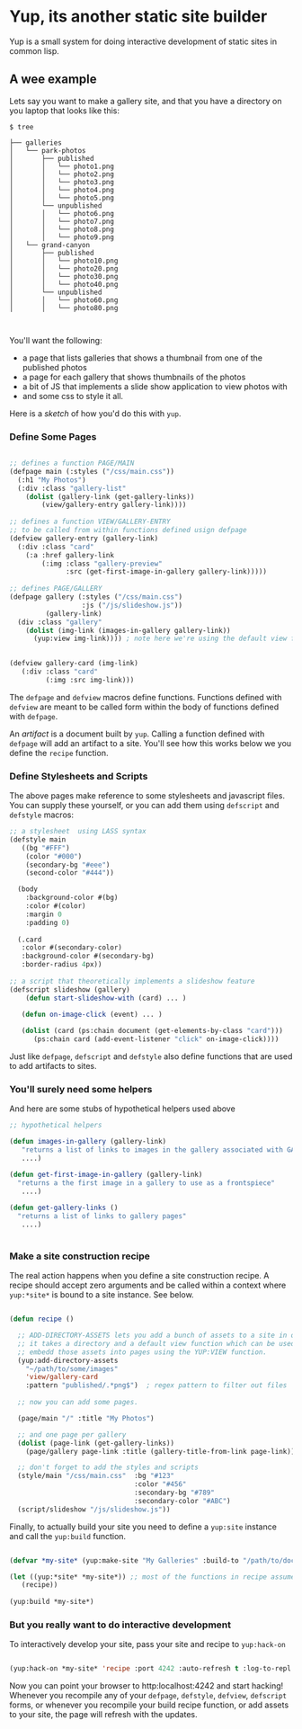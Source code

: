 # Yup, its another static site builder

Yup is a small system for doing interactive development of static
sites in common lisp.

##  A wee example

Lets say you want to make a gallery site, and that you have a
directory on you laptop that looks like this:

``` 
$ tree 

├── galleries
│   └── park-photos
│       ├── published
│       │   └── photo1.png
│       │   └── photo2.png
│       │   └── photo3.png
│       │   └── photo4.png
│       │   └── photo5.png
│       └── unpublished
│       │   └── photo6.png
│       │   └── photo7.png
│       │   └── photo8.png
│       │   └── photo9.png
│   └── grand-canyon
│       ├── published
│       │   └── photo10.png
│       │   └── photo20.png
│       │   └── photo30.png
│       │   └── photo40.png
│       └── unpublished
│       │   └── photo60.png
│       │   └── photo80.png



``` 

You'll want the following:

- a page that lists galleries that shows a thumbnail from one of the published photos
- a page for each gallery that shows thumbnails of the photos
- a bit of JS that implements a slide show application to view photos with
- and some css to style it all.

Here is a *sketch* of how you'd do this with `yup`.

### Define Some Pages

``` lisp

;; defines a function PAGE/MAIN
(defpage main (:styles ("/css/main.css"))
  (:h1 "My Photos")
  (:div :class "gallery-list"
    (dolist (gallery-link (get-gallery-links))
        (view/gallery-entry gallery-link))))
        
;; defines a function VIEW/GALLERY-ENTRY 
;; to be called from within functions defined usign defpage
(defview gallery-entry (gallery-link)
  (:div :class "card"
    (:a :href gallery-link 
        (:img :class "gallery-preview" 
              :src (get-first-image-in-gallery gallery-link)))))
        
;; defines PAGE/GALLERY
(defpage gallery (:styles ("/css/main.css") 
                  :js ("/js/slideshow.js")) 
         (gallery-link)
  (div :class "gallery"
    (dolist (img-link (images-in-gallery gallery-link))
      (yup:view img-link)))) ; note here we're using the default view for img-link asset

      
(defview gallery-card (img-link) 
   (:div :class "card"
         (:img :src img-link)))

``` 

The `defpage` and `defview` macros define functions.  Functions
defined with `defview` are meant to be called form within the body of
functions defined with `defpage`.  

An *artifact* is a document built by `yup`. Calling a function defined
with `defpage` will add an artifact to a site.  You'll see how this
works below we you define the `recipe` function.

### Define Stylesheets and Scripts

The above pages make reference to some stylesheets and javascript
files. You can supply these yourself, or you can add them using
`defscript` and `defstyle` macros:


``` lisp
;; a stylesheet  using LASS syntax
(defstyle main 
   ((bg "#FFF") 
    (color "#000") 
    (secondary-bg "#eee") 
    (second-color "#444"))

  (body 
    :background-color #(bg)
    :color #(color)
    :margin 0
    :padding 0)
    
  (.card 
   :color #(secondary-color)
   :background-color #(secondary-bg)
   :border-radius 4px))
   
;; a script that theoretically implements a slideshow feature
(defscript slideshow (gallery) 
    (defun start-slideshow-with (card) ... )

   (defun on-image-click (event) ... )
   
   (dolist (card (ps:chain document (get-elements-by-class "card")))
      (ps:chain card (add-event-listener "click" on-image-click))))

``` 

Just like `defpage`, `defscript` and `defstyle` also define functions
that are used to add artifacts to sites.  

### You'll surely need some helpers

And here are some stubs of hypothetical helpers used above

``` lisp
;; hypothetical helpers

(defun images-in-gallery (gallery-link)
   "returns a list of links to images in the gallery associated with GALLERY-LINK"
   ....)

(defun get-first-image-in-gallery (gallery-link)
  "returns a the first image in a gallery to use as a frontspiece"
   ....)
   
(defun get-gallery-links () 
  "returns a list of links to gallery pages"
   ....)
   
```


### Make a site construction recipe

The real action happens when you define a site construction recipe.  A
recipe should accept zero arguments and be called within a context
where `yup:*site*` is bound to a site instance. See below.

``` lisp

(defun recipe ()

  ;; ADD-DIRECTORY-ASSETS lets you add a bunch of assets to a site in one swoop,
  ;; it takes a directory and a default view function which can be used to 
  ;; embedd those assets into pages using the YUP:VIEW function.
  (yup:add-directory-assets 
    "~/path/to/some/images"
    'view/gallery-card
    :pattern "published/.*png$")  ; regex pattern to filter out files 
    
  ;; now you can add some pages.

  (page/main "/" :title "My Photos")

  ;; and one page per gallery
  (dolist (page-link (get-gallery-links))
    (page/gallery page-link :title (gallery-title-from-link page-link)))

  ;; don't forget to add the styles and scripts
  (style/main "/css/main.css"  :bg "#123" 
                               :color "#456" 
                               :secondary-bg "#789" 
                               :secondary-color "#ABC") 
  (script/slideshow "/js/slideshow.js"))

```

Finally, to actually build your site you need to define a `yup:site`
instance and call the `yup:build` function.

```lisp 

(defvar *my-site* (yup:make-site "My Galleries" :build-to "/path/to/docroot/www"))

(let ((yup:*site* *my-site*)) ;; most of the functions in recipe assume yup:*site* is bound
   (recipe))
   
(yup:build *my-site*)

``` 

### But you really want to do interactive development

To interactively develop your site, pass your site and recipe to `yup:hack-on`

```lisp 

(yup:hack-on *my-site* 'recipe :port 4242 :auto-refresh t :log-to-repl nil)

``` 

Now you can point your browser to http:localhost:4242 and start
hacking!  Whenever you recompile any of your `defpage`, `defstyle`,
`defview`, `defscript` forms, or whenever you recompile your build
recipe function, or add assets to your site, the page will refresh
with the updates.
